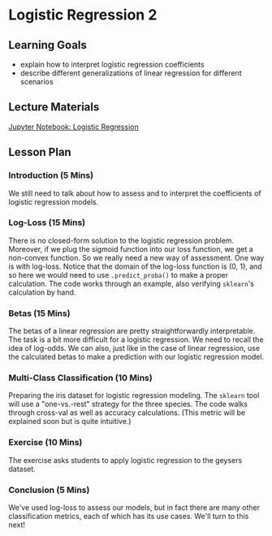 # Logistic Regression 2

## Learning Goals

- explain how to interpret logistic regression coefficients
- describe different generalizations of linear regression for different scenarios

## Lecture Materials

[Jupyter Notebook: Logistic Regression](logistic_regression.ipynb)

## Lesson Plan

### Introduction (5 Mins)

We still need to talk about how to assess and to interpret the coefficients of logistic regression models.

### Log-Loss (15 Mins)

There is no closed-form solution to the logistic regression problem. Moreover, if we plug the sigmoid function into our loss function, we get a non-convex function. So we really need a new way of assessment. One way is with log-loss. Notice that the domain of the log-loss function is (0, 1), and so here we would need to use `.predict_proba()` to make a proper calculation. The code works through an example, also verifying `sklearn`'s calculation by hand.

### Betas (15 Mins)

The betas of a linear regression are pretty straightforwardly interpretable. The task is a bit more difficult for a logistic regression. We need to recall the idea of log-odds. We can also, just like in the case of linear regression, use the calculated betas to make a prediction with our logistic regression model.

### Multi-Class Classification (10 Mins)

Preparing the iris dataset for logistic regression modeling. The `sklearn` tool will use a "one-vs.-rest" strategy for the three species. The code walks through cross-val as well as accuracy calculations. (This metric will be explained soon but is quite intuitive.)

### Exercise (10 Mins)

The exercise asks students to apply logistic regression to the geysers dataset.

### Conclusion (5 Mins)

We've used log-loss to assess our models, but in fact there are many other classification metrics, each of which has its use cases. We'll turn to this next!